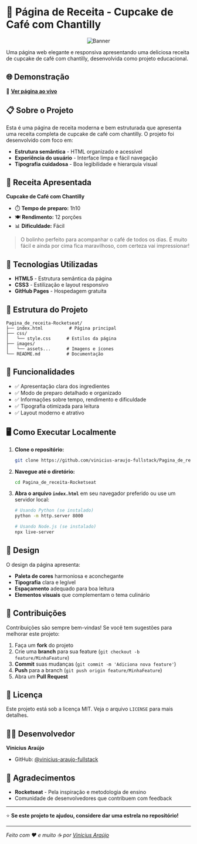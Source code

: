 # 🧁 Página de Receita - Cupcake de Café com Chantilly

<div align="center">
  
![Banner](./.github/Cover.svg)

</div>

Uma página web elegante e responsiva apresentando uma deliciosa receita de cupcake de café com chantilly, desenvolvida como projeto educacional.

## 🌐 Demonstração

🔗 **[Ver página ao vivo](https://vinicius-araujo-fullstack.github.io/Pagina_de_receita-Rocketseat/)**

## 📋 Sobre o Projeto

Esta é uma página de receita moderna e bem estruturada que apresenta uma receita completa de cupcake de café com chantilly. O projeto foi desenvolvido com foco em:

- **Estrutura semântica** - HTML organizado e acessível
- **Experiência do usuário** - Interface limpa e fácil navegação
- **Tipografia cuidadosa** - Boa legibilidade e hierarquia visual

## 🍰 Receita Apresentada

**Cupcake de Café com Chantilly**

- ⏱️ **Tempo de preparo:** 1h10
- 🍽️ **Rendimento:** 12 porções
- 📊 **Dificuldade:** Fácil

> O bolinho perfeito para acompanhar o café de todos os dias. É muito fácil e ainda por cima fica maravilhoso, com certeza vai impressionar!

## 🚀 Tecnologias Utilizadas

- **HTML5** - Estrutura semântica da página
- **CSS3** - Estilização e layout responsivo
- **GitHub Pages** - Hospedagem gratuita

## 📂 Estrutura do Projeto

```
Pagina_de_receita-Rocketseat/
├── index.html          # Página principal
├── css/
│   └── style.css      # Estilos da página
├── images/
│   └── assets...      # Imagens e ícones
└── README.md          # Documentação
```

## 🎯 Funcionalidades

- ✅ Apresentação clara dos ingredientes
- ✅ Modo de preparo detalhado e organizado
- ✅ Informações sobre tempo, rendimento e dificuldade
- ✅ Tipografia otimizada para leitura
- ✅ Layout moderno e atrativo

## 🖥️ Como Executar Localmente

1. **Clone o repositório:**

   ```bash
   git clone https://github.com/vinicius-araujo-fullstack/Pagina_de_receita-Rocketseat.git
   ```

2. **Navegue até o diretório:**

   ```bash
   cd Pagina_de_receita-Rocketseat
   ```

3. **Abra o arquivo `index.html`** em seu navegador preferido ou use um servidor local:

   ```bash
   # Usando Python (se instalado)
   python -m http.server 8000

   # Usando Node.js (se instalado)
   npx live-server
   ```

## 🎨 Design

O design da página apresenta:

- **Paleta de cores** harmoniosa e aconchegante
- **Tipografia** clara e legível
- **Espaçamento** adequado para boa leitura
- **Elementos visuais** que complementam o tema culinário

## 🤝 Contribuições

Contribuições são sempre bem-vindas! Se você tem sugestões para melhorar este projeto:

1. Faça um **fork** do projeto
2. Crie uma **branch** para sua feature (`git checkout -b feature/MinhaFeature`)
3. **Commit** suas mudanças (`git commit -m 'Adiciona nova feature'`)
4. **Push** para a branch (`git push origin feature/MinhaFeature`)
5. Abra um **Pull Request**

## 📝 Licença

Este projeto está sob a licença MIT. Veja o arquivo `LICENSE` para mais detalhes.

## 👨‍💻 Desenvolvedor

**Vinicius Araújo**

- GitHub: [@vinicius-araujo-fullstack](https://github.com/vinicius-araujo-fullstack)

## 🙏 Agradecimentos

- **Rocketseat** - Pela inspiração e metodologia de ensino
- Comunidade de desenvolvedores que contribuem com feedback

---

⭐ **Se este projeto te ajudou, considere dar uma estrela no repositório!**

---

_Feito com ❤️ e muito ☕ por [Vinicius Araújo](https://github.com/vinicius-araujo-fullstack)_
